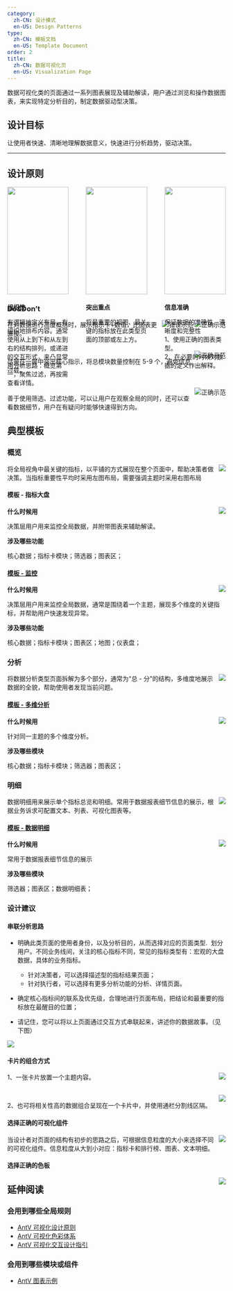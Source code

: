 ```yaml
---
category:
  zh-CN: 设计模式
  en-US: Design Patterns
type:
  zh-CN: 模板文档
  en-US: Template Document
order: 2
title:
  zh-CN: 数据可视化页
  en-US: Visualization Page
---
```


数据可视化类的页面通过一系列图表展现及辅助解读，用户通过浏览和操作数据图表，来实现特定分析目的，制定数据驱动型决策。

## 设计目标

让使用者快速、清晰地理解数据意义，快速进行分析趋势，驱动决策。

---

## 设计原则

<div class="inline-cards">
  <div>
    <img src="https://gw.alipayobjects.com/mdn/rms_08e378/afts/img/A*v6FAS7wJ4TUAAAAAAAAAAABkARQnAQ" />
    <div>
      <h4>组织性</h4>
      <p>有逻辑地定义布局，有组织地排布内容。通常使用从上到下和从左到右的结构排列，或递进的交互形式，来凸显常用分析思路：概览第一，聚焦过滤，再按需查看详情。</p>
    </div>
  </div>
  <div>
    <img src="https://gw.alipayobjects.com/mdn/rms_08e378/afts/img/A*P1YtSIk6Xq0AAAAAAAAAAABkARQnAQ" />
    <div>
      <h4>突出重点</h4>
      <p>将最重要的视图、最关键的指标放在此类型页面的顶部或左上方。</p>
    </div>
  </div>
  <div>
    <img src="https://gw.alipayobjects.com/mdn/rms_08e378/afts/img/A*MBJwRr8vL3oAAAAAAAAAAABkARQnAQ" />
    <div>
      <h4>信息准确</h4>
      <p>保证数据的准确性、清晰度和完整性<br />1、使用正确的图表类型。<br />2、在必要的时候对数据的定义作出解释。</p>
    </div>
  </div>
</div>

<style>
.inline-cards {
  display: flex;
  margin: 0 -20px;
}
.inline-cards > * {
  flex: 10%;
  margin: 0 20px;
}
.inline-cards img {
  width: 100%;
  max-width: 100%;
}
.inline-cards h4 {
  margin-bottom: 0;
}
</style>

### Do&Don’t

<img class="preview-img no-padding good" align="right" src="https://gw.alipayobjects.com/mdn/rms_08e378/afts/img/A*D4AHQ434LjgAAAAAAAAAAABkARQnAQ" alt="正确示范">
<img class="preview-img no-padding bad" align="right" src="https://gw.alipayobjects.com/mdn/rms_08e378/afts/img/A*qUCwTKf_bV8AAAAAAAAAAABkARQnAQ" alt="错误示范">

在对数据进行高度概括时，展示指示卡+数值，比图表更直接。

<br />

<img class="preview-img no-padding good" align="right" src="https://gw.alipayobjects.com/mdn/rms_08e378/afts/img/A*V3s4Ta84UAUAAAAAAAAAAABkARQnAQ" alt="正确示范">

尽量在一屏中突出核心指示，将总模块数量控制在 5-9 个，避免信息过载。

<br />

<img class="preview-img no-padding good" align="right" src="https://gw.alipayobjects.com/mdn/rms_08e378/afts/img/A*Ym8CSoOMN1EAAAAAAAAAAABkARQnAQ" alt="正确示范">

善于使用筛选、过滤功能，可以让用户在观察全局的同时，还可以查看数据细节，用户在有疑问时能够快速得到方向。

## 典型模板

### 概览

<img class="preview-img no-padding" align="right" src="https://gw.alipayobjects.com/mdn/rms_08e378/afts/img/A*Yc0dQJxTP8kAAAAAAAAAAABkARQnAQ">

将全局视角中最关键的指标，以平铺的方式展现在整个页面中，帮助决策者做决策。当指标重要性平均时采用左图布局，需要强调主题时采用右图布局

#### 模板 - 指标大盘

<img class="preview-img no-padding" align="right" src="https://gw.alipayobjects.com/mdn/rms_08e378/afts/img/A*3penRKSd5AkAAAAAAAAAAABkARQnAQ">

**什么时候用**

决策层用户用来监控全局数据，并附带图表来辅助解读。

**涉及哪些功能**

核心数据；指标卡模块；筛选器；图表区；

#### [模板 - 监控](https://preview.pro.ant.design/dashboard/monitor)

<img class="preview-img no-padding" align="right" src="https://gw.alipayobjects.com/mdn/rms_08e378/afts/img/A*gbuDRaK1whcAAAAAAAAAAABkARQnAQ">

**什么时候用**

决策层用户用来监控全局数据，通常是围绕着一个主题，展现多个维度的关键指标，并帮助用户快速发现异常。

**涉及哪些功能**

核心数据；指标卡模块；图表区；地图；仪表盘；

### 分析

<img class="preview-img no-padding" align="right" src="https://gw.alipayobjects.com/mdn/rms_08e378/afts/img/A*Wl0fQbkQRc0AAAAAAAAAAABkARQnAQ">

将数据分析类型页面拆解为多个部分，通常为“总 - 分”的结构，多维度地展示数据的全貌，帮助使用者发现当前问题。

#### [模板 - 多维分析](http://preview-techui.dockerlab.alipay.net/analysis)

<img class="preview-img no-padding" align="right" src="https://gw.alipayobjects.com/mdn/rms_08e378/afts/img/A*IljpTbaOEOoAAAAAAAAAAABkARQnAQ">

**什么时候用**

针对同一主题的多个维度分析。

**涉及哪些模块**

核心数据；指标卡模块；筛选器；图表区；

### 明细

<img class="preview-img no-padding" align="right" src="https://gw.alipayobjects.com/mdn/rms_08e378/afts/img/A*ihooQ69yX18AAAAAAAAAAABkARQnAQ">

数据明细用来展示单个指标总览和明细。常用于数据报表细节信息的展示，根据业务诉求可配置文本、列表、可视化图表等。

#### [模板 - 数据明细](http://preview-techui.dockerlab.alipay.net/datadetail)

<img class="preview-img no-padding" align="right" src="https://gw.alipayobjects.com/mdn/rms_08e378/afts/img/A*DjmzQKHxa9AAAAAAAAAAAABkARQnAQ">

**什么时候用**

常用于数据报表细节信息的展示

**涉及哪些模块**

筛选器；图表区；数据明细表；

### 设计建议

#### 串联分析思路

- 明确此类页面的使用者身份，以及分析目的，从而选择对应的页面类型.  划分用户。不同业务线间，关注的核心指标不同，常见的指标类型有：宏观的大盘数据，具体的业务指标。

  - 针对决策者，可以选择描述型的指标结果页面；
  - 针对执行者，可以选择有更多分析功能的分析、详情页面。

- 确定核心指标间的联系及优先级，合理地进行页面布局，把结论和最重要的指标放在最醒目的位置；

- 请记住，您可以将以上页面通过交互方式串联起来，讲述你的数据故事。（见下图）

<div>
  <img src="https://gw.alipayobjects.com/mdn/rms_08e378/afts/img/A*PbVhQo0Jyo4AAAAAAAAAAABkARQnAQ">
</div>

#### 卡片的组合方式

<img class="preview-img no-padding" align="right" src="https://gw.alipayobjects.com/mdn/rms_08e378/afts/img/A*tiuIS4h6CXgAAAAAAAAAAABkARQnAQ">

1、一张卡片放置一个主题内容。

<br />

<img class="preview-img no-padding" align="right" src="https://gw.alipayobjects.com/mdn/rms_08e378/afts/img/A*k-omRZK0t4IAAAAAAAAAAABkARQnAQ">

2、也可将相关性高的数据组合呈现在一个卡片中，并使用通栏分割线区隔。

#### 选择正确的可视化组件

<img class="preview-img no-padding" align="right" src="https://gw.alipayobjects.com/mdn/rms_08e378/afts/img/A*68GPTblH5CQAAAAAAAAAAABkARQnAQ">

当设计者对页面的结构有初步的思路之后，可根据信息粒度的大小来选择不同的可视化组件。信息粒度从大到小对应：指标卡和排行榜、图表、文本明细。

#### 选择正确的色板

<img class="preview-img no-padding" align="right" src="https://gw.alipayobjects.com/mdn/rms_08e378/afts/img/A*hip9RpGrtJQAAAAAAAAAAABkARQnAQ">

## 延伸阅读

### 会用到哪些全局规则

- [AntV 可视化设计原则](https://www.yuque.com/mo-college/vis-design/pwh679)
- [AntV 可视化色彩体系](https://www.yuque.com/mo-college/vis-design/ugbofr)
- [AntV 可视化交互设计指引](https://www.yuque.com/mo-college/vis-design/yygtlg)

### 会用到哪些模块或组件

- [AntV 图表示例](https://antv.alipay.com/zh-cn/g2/3.x/demo/index.html)
